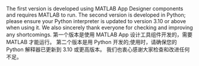 The first version is developed using MATLAB App Designer components and requires MATLAB to run. 
The second version is developed in Python; please ensure your Python interpreter is updated to version 3.10 or above when using it.
 We also sincerely thank everyone for checking and improving any shortcomings.
第一个版本是使用 MATLAB App 设计工具组件开发的，需要 MATLAB 才能运行。
第二个版本是用 Python 开发的;使用时，请确保您的 Python 解释器已更新到 3.10 或更高版本。
我们也衷心感谢大家检查和改进任何不足。
